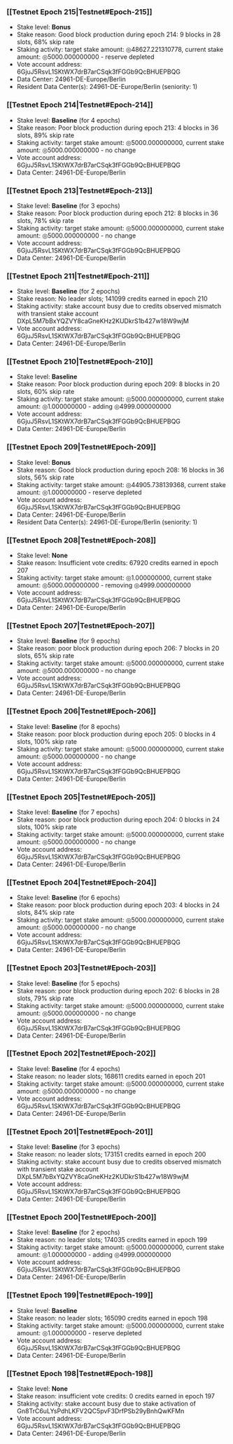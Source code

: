 ### [[Testnet Epoch 215|Testnet#Epoch-215]]
* Stake level: **Bonus**
* Stake reason: Good block production during epoch 214: 9 blocks in 28 slots, 68% skip rate
* Staking activity: target stake amount: ◎48627.221310778, current stake amount: ◎5000.000000000 - reserve depleted
* Vote account address: 6GjuJ5RsvL1SKtWX7drB7arCSqk3fFGGb9QcBHUEPBQG
* Data Center: 24961-DE-Europe/Berlin
* Resident Data Center(s): 24961-DE-Europe/Berlin (seniority: 1)
### [[Testnet Epoch 214|Testnet#Epoch-214]]
* Stake level: **Baseline** (for 4 epochs)
* Stake reason: Poor block production during epoch 213: 4 blocks in 36 slots, 89% skip rate
* Staking activity: target stake amount: ◎5000.000000000, current stake amount: ◎5000.000000000 - no change
* Vote account address: 6GjuJ5RsvL1SKtWX7drB7arCSqk3fFGGb9QcBHUEPBQG
* Data Center: 24961-DE-Europe/Berlin
### [[Testnet Epoch 213|Testnet#Epoch-213]]
* Stake level: **Baseline** (for 3 epochs)
* Stake reason: Poor block production during epoch 212: 8 blocks in 36 slots, 78% skip rate
* Staking activity: target stake amount: ◎5000.000000000, current stake amount: ◎5000.000000000 - no change
* Vote account address: 6GjuJ5RsvL1SKtWX7drB7arCSqk3fFGGb9QcBHUEPBQG
* Data Center: 24961-DE-Europe/Berlin
### [[Testnet Epoch 211|Testnet#Epoch-211]]
* Stake level: **Baseline** (for 2 epochs)
* Stake reason: No leader slots; 141099 credits earned in epoch 210
* Staking activity: stake account busy due to credits observed mismatch with transient stake account DXpL5M7bBxYQZVY8caGneKHz2KUDkrS1b427w18W9wjM
* Vote account address: 6GjuJ5RsvL1SKtWX7drB7arCSqk3fFGGb9QcBHUEPBQG
* Data Center: 24961-DE-Europe/Berlin
### [[Testnet Epoch 210|Testnet#Epoch-210]]
* Stake level: **Baseline**
* Stake reason: Poor block production during epoch 209: 8 blocks in 20 slots, 60% skip rate
* Staking activity: target stake amount: ◎5000.000000000, current stake amount: ◎1.000000000 - adding ◎4999.000000000
* Vote account address: 6GjuJ5RsvL1SKtWX7drB7arCSqk3fFGGb9QcBHUEPBQG
* Data Center: 24961-DE-Europe/Berlin
### [[Testnet Epoch 209|Testnet#Epoch-209]]
* Stake level: **Bonus**
* Stake reason: Good block production during epoch 208: 16 blocks in 36 slots, 56% skip rate
* Staking activity: target stake amount: ◎44905.738139368, current stake amount: ◎1.000000000 - reserve depleted
* Vote account address: 6GjuJ5RsvL1SKtWX7drB7arCSqk3fFGGb9QcBHUEPBQG
* Data Center: 24961-DE-Europe/Berlin
* Resident Data Center(s): 24961-DE-Europe/Berlin (seniority: 1)
### [[Testnet Epoch 208|Testnet#Epoch-208]]
* Stake level: **None**
* Stake reason: Insufficient vote credits: 67920 credits earned in epoch 207
* Staking activity: target stake amount: ◎1.000000000, current stake amount: ◎5000.000000000 - removing ◎4999.000000000
* Vote account address: 6GjuJ5RsvL1SKtWX7drB7arCSqk3fFGGb9QcBHUEPBQG
* Data Center: 24961-DE-Europe/Berlin
### [[Testnet Epoch 207|Testnet#Epoch-207]]
* Stake level: **Baseline** (for 9 epochs)
* Stake reason: poor block production during epoch 206: 7 blocks in 20 slots, 65% skip rate
* Staking activity: target stake amount: ◎5000.000000000, current stake amount: ◎5000.000000000 - no change
* Vote account address: 6GjuJ5RsvL1SKtWX7drB7arCSqk3fFGGb9QcBHUEPBQG
* Data Center: 24961-DE-Europe/Berlin
### [[Testnet Epoch 206|Testnet#Epoch-206]]
* Stake level: **Baseline** (for 8 epochs)
* Stake reason: poor block production during epoch 205: 0 blocks in 4 slots, 100% skip rate
* Staking activity: target stake amount: ◎5000.000000000, current stake amount: ◎5000.000000000 - no change
* Vote account address: 6GjuJ5RsvL1SKtWX7drB7arCSqk3fFGGb9QcBHUEPBQG
* Data Center: 24961-DE-Europe/Berlin
### [[Testnet Epoch 205|Testnet#Epoch-205]]
* Stake level: **Baseline** (for 7 epochs)
* Stake reason: poor block production during epoch 204: 0 blocks in 24 slots, 100% skip rate
* Staking activity: target stake amount: ◎5000.000000000, current stake amount: ◎5000.000000000 - no change
* Vote account address: 6GjuJ5RsvL1SKtWX7drB7arCSqk3fFGGb9QcBHUEPBQG
* Data Center: 24961-DE-Europe/Berlin
### [[Testnet Epoch 204|Testnet#Epoch-204]]
* Stake level: **Baseline** (for 6 epochs)
* Stake reason: poor block production during epoch 203: 4 blocks in 24 slots, 84% skip rate
* Staking activity: target stake amount: ◎5000.000000000, current stake amount: ◎5000.000000000 - no change
* Vote account address: 6GjuJ5RsvL1SKtWX7drB7arCSqk3fFGGb9QcBHUEPBQG
* Data Center: 24961-DE-Europe/Berlin
### [[Testnet Epoch 203|Testnet#Epoch-203]]
* Stake level: **Baseline** (for 5 epochs)
* Stake reason: poor block production during epoch 202: 6 blocks in 28 slots, 79% skip rate
* Staking activity: target stake amount: ◎5000.000000000, current stake amount: ◎5000.000000000 - no change
* Vote account address: 6GjuJ5RsvL1SKtWX7drB7arCSqk3fFGGb9QcBHUEPBQG
* Data Center: 24961-DE-Europe/Berlin
### [[Testnet Epoch 202|Testnet#Epoch-202]]
* Stake level: **Baseline** (for 4 epochs)
* Stake reason: no leader slots; 168611 credits earned in epoch 201
* Staking activity: target stake amount: ◎5000.000000000, current stake amount: ◎5000.000000000 - no change
* Vote account address: 6GjuJ5RsvL1SKtWX7drB7arCSqk3fFGGb9QcBHUEPBQG
* Data Center: 24961-DE-Europe/Berlin
### [[Testnet Epoch 201|Testnet#Epoch-201]]
* Stake level: **Baseline** (for 3 epochs)
* Stake reason: no leader slots; 173151 credits earned in epoch 200
* Staking activity: stake account busy due to credits observed mismatch with transient stake account DXpL5M7bBxYQZVY8caGneKHz2KUDkrS1b427w18W9wjM
* Vote account address: 6GjuJ5RsvL1SKtWX7drB7arCSqk3fFGGb9QcBHUEPBQG
* Data Center: 24961-DE-Europe/Berlin
### [[Testnet Epoch 200|Testnet#Epoch-200]]
* Stake level: **Baseline** (for 2 epochs)
* Stake reason: no leader slots; 174035 credits earned in epoch 199
* Staking activity: target stake amount: ◎5000.000000000, current stake amount: ◎1.000000000 - adding ◎4999.000000000
* Vote account address: 6GjuJ5RsvL1SKtWX7drB7arCSqk3fFGGb9QcBHUEPBQG
* Data Center: 24961-DE-Europe/Berlin
### [[Testnet Epoch 199|Testnet#Epoch-199]]
* Stake level: **Baseline**
* Stake reason: no leader slots; 165090 credits earned in epoch 198
* Staking activity: target stake amount: ◎5000.000000000, current stake amount: ◎1.000000000 - reserve depleted
* Vote account address: 6GjuJ5RsvL1SKtWX7drB7arCSqk3fFGGb9QcBHUEPBQG
* Data Center: 24961-DE-Europe/Berlin
### [[Testnet Epoch 198|Testnet#Epoch-198]]
* Stake level: **None**
* Stake reason: insufficient vote credits: 0 credits earned in epoch 197
* Staking activity: stake account busy due to stake activation of Gn8TrC6uLYsPdhLKFV2QC5pvF3DrfPSb29yBnhQwKFMn
* Vote account address: 6GjuJ5RsvL1SKtWX7drB7arCSqk3fFGGb9QcBHUEPBQG
* Data Center: 24961-DE-Europe/Berlin